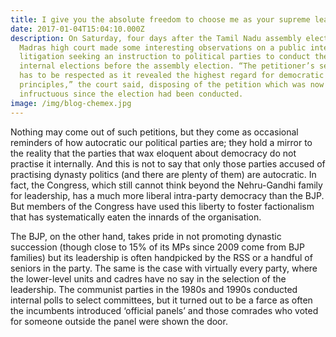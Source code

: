 ```yaml
---
title: I give you the absolute freedom to choose me as your supreme leader
date: 2017-01-04T15:04:10.000Z
description: On Saturday, four days after the Tamil Nadu assembly election, the
  Madras high court made some interesting observations on a public interest
  litigation seeking an instruction to political parties to conduct their
  internal elections before the assembly election. “The petitioner’s sentiment
  has to be respected as it revealed the highest regard for democratic
  principles,” the court said, disposing of the petition which was now
  infructuous since the election had been conducted.
image: /img/blog-chemex.jpg
---
```

Nothing may come out of such petitions, but they come as occasional reminders of how autocratic our political parties are; they hold a mirror to the reality that the parties that wax eloquent about democracy do not practise it internally. And this is not to say that only those parties accused of practising dynasty politics (and there are plenty of them) are autocratic. In fact, the Congress, which still cannot think beyond the Nehru-Gandhi family for leadership, has a much more liberal intra-party democracy than the BJP. But members of the Congress have used this liberty to foster factionalism that has systematically eaten the innards of the organisation.

The BJP, on the other hand, takes pride in not promoting dynastic succession (though close to 15% of its MPs since 2009 come from BJP families) but its leadership is often handpicked by the RSS or a handful of seniors in the party. The same is the case with virtually every party, where the lower-level units and cadres have no say in the selection of the leadership. The communist parties in the 1980s and 1990s conducted internal polls to select committees, but it turned out to be a farce as often the incumbents introduced ‘official panels’ and those comrades who voted for someone outside the panel were shown the door.